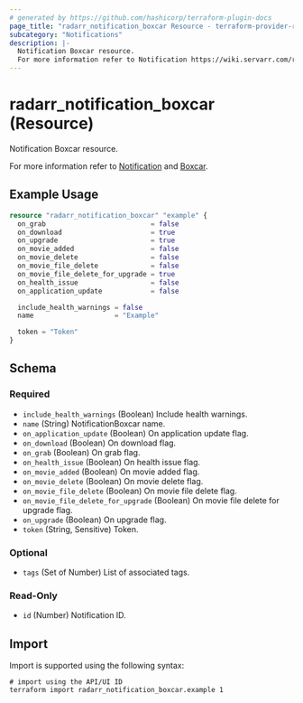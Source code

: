 ```yaml
---
# generated by https://github.com/hashicorp/terraform-plugin-docs
page_title: "radarr_notification_boxcar Resource - terraform-provider-radarr"
subcategory: "Notifications"
description: |-
  Notification Boxcar resource.
  For more information refer to Notification https://wiki.servarr.com/radarr/settings#connect and Boxcar https://wiki.servarr.com/radarr/supported#boxcar.
---
```


# radarr_notification_boxcar (Resource)

<!-- subcategory:Notifications -->Notification Boxcar resource.
For more information refer to [Notification](https://wiki.servarr.com/radarr/settings#connect) and [Boxcar](https://wiki.servarr.com/radarr/supported#boxcar).

## Example Usage

```terraform
resource "radarr_notification_boxcar" "example" {
  on_grab                          = false
  on_download                      = true
  on_upgrade                       = true
  on_movie_added                   = false
  on_movie_delete                  = false
  on_movie_file_delete             = false
  on_movie_file_delete_for_upgrade = true
  on_health_issue                  = false
  on_application_update            = false

  include_health_warnings = false
  name                    = "Example"

  token = "Token"
}
```

<!-- schema generated by tfplugindocs -->
## Schema

### Required

- `include_health_warnings` (Boolean) Include health warnings.
- `name` (String) NotificationBoxcar name.
- `on_application_update` (Boolean) On application update flag.
- `on_download` (Boolean) On download flag.
- `on_grab` (Boolean) On grab flag.
- `on_health_issue` (Boolean) On health issue flag.
- `on_movie_added` (Boolean) On movie added flag.
- `on_movie_delete` (Boolean) On movie delete flag.
- `on_movie_file_delete` (Boolean) On movie file delete flag.
- `on_movie_file_delete_for_upgrade` (Boolean) On movie file delete for upgrade flag.
- `on_upgrade` (Boolean) On upgrade flag.
- `token` (String, Sensitive) Token.

### Optional

- `tags` (Set of Number) List of associated tags.

### Read-Only

- `id` (Number) Notification ID.

## Import

Import is supported using the following syntax:

```shell
# import using the API/UI ID
terraform import radarr_notification_boxcar.example 1
```
